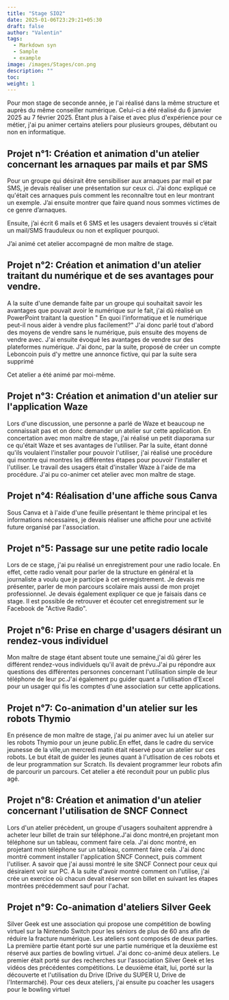 ```yaml
---
title: "Stage SIO2"
date: 2025-01-06T23:29:21+05:30
draft: false
author: "Valentin"
tags:
  - Markdown syn
  - Sample
  - example
image: /images/Stages/con.png
description: ""
toc:
weight: 1
---
```

Pour mon stage de seconde année, je l'ai réalisé dans la même structure et auprès du même conseiller numérique. Celui-ci a été réalisé du 6 janvier 2025 au 7 février 2025. Étant plus à l'aise et avec plus d'expérience pour ce métier, j'ai pu animer certains ateliers pour plusieurs groupes, débutant ou non en informatique.


## Projet n°1: Création et animation d'un atelier concernant les arnaques par mails et par SMS

Pour un groupe qui désirait être sensibiliser aux arnaques par mail et par SMS, je devais réaliser une présentation sur ceux ci. J’ai donc expliqué ce qu'était ces arnaques puis comment les reconnaître tout en leur montrant un exemple. J’ai ensuite montrer que faire quand nous sommes victimes de ce genre d’arnaques.

Ensuite, j’ai écrit 6 mails et 6 SMS et les usagers devaient trouvés si c’était un mail/SMS frauduleux ou non et expliquer pourquoi.

J’ai animé cet atelier accompagné de mon maître de stage.


## Projet n°2: Création et animation d'un atelier traitant du numérique et de ses avantages pour vendre.

A la suite d'une demande faite par un groupe qui souhaitait savoir les avantages que pouvait avoir le numérique sur le fait, j'ai dû réalisé un PowerPoint traitant la question " En quoi l'informatique et le numérique peut-il nous aider à vendre plus facilement?"
J'ai donc parlé tout d'abord des moyens de vendre sans le numérique, puis ensuite des moyens de vendre avec. J'ai ensuite évoqué les avantages de vendre sur des plateformes numérique.
J'ai donc, par la suite, proposé de créer un compte Leboncoin puis d'y mettre une annonce fictive, qui par la suite sera supprimé

Cet atelier a été animé par moi-même. 


## Projet n°3: Création et animation d'un atelier sur l'application Waze

Lors d'une discussion, une personne a parlé de Waze et beaucoup ne connaissait pas et on donc demander un atelier sur cette application. 
En concertation avec mon maître de stage, j'ai réalisé un petit diaporama sur ce qu'était Waze et ses avantages de l'utiliser.
Par la suite, étant donné qu'ils voulaient l'installer pour pouvoir l'utiliser, j'ai réalisé une procédure qui montre qui montres les différentes étapes pour pouvoir l'installer et l'utiliser. Le travail des usagers était d'installer Waze à l'aide de ma procédure.
J'ai pu co-animer cet atelier avec mon maître de stage. 


## Projet n°4: Réalisation d'une affiche sous Canva 

Sous Canva et à l'aide d'une feuille présentant le thème principal et les informations nécessaires, je devais réaliser une affiche pour une activité future organisé par l'association. 


## Projet n°5: Passage sur une petite radio locale 

Lors de ce stage, j'ai pu réalisé un enregistrement pour une radio locale. En effet, cette radio venait pour parler de la structure en général et la journaliste a voulu que je participe à cet enregistrement. Je devais me présenter, parler de mon parcours scolaire mais aussi de mon projet professionnel. Je devais également expliquer ce que je faisais dans ce stage. Il est possible de retrouver et écouter cet enregistrement sur le Facebook de "Active Radio".

## Projet n°6: Prise en charge d'usagers désirant un rendez-vous individuel

Mon maître de stage étant absent toute une semaine,j'ai dû gérer les différent rendez-vous individuels qu'il avait de prévu.J'ai pu répondre aux questions des différentes personnes concernant l'utilisation simple de leur téléphone de leur pc.J'ai également pu guider quant a l'utilisation d'Excel pour un usager qui fis les comptes d'une association sur cette applications.

## Projet n°7: Co-animation d'un atelier sur les robots Thymio

En présence de mon maître de stage, j'ai pu animer avec lui un atelier sur les robots Thymio pour un jeune public.En effet, dans le cadre du service jeunesse de la ville,un mercredi matin était réservé pour un atelier sur ces robots. Le but était de guider les jeunes quant à l'utlisation de ces robots et de leur programmation sur Scratch. Ils devaient programmer leur robots afin de parcourir un parcours. 
Cet atelier a été reconduit pour un public plus agé.

## Projet n°8: Création et animation d'un atelier concernant l'utilisation de SNCF Connect

Lors d'un atelier précèdent, un groupe d'usagers souhaitent apprendre à acheter leur billet de train sur téléphone.J'ai donc montré,en projetant mon téléphone sur un tableau, comment faire cela. J'ai donc montré, en projetant mon téléphone sur un tableau, comment faire cela. J'ai donc montré comment installer l'application SNCF Connect, puis comment l'utiliser. A savoir que j'ai aussi montré le site SNCF Connect pour ceux qui désiraient voir sur PC. A la suite d'avoir montré comment on l'utilise, j'ai crée un exercice où chacun devait réserver son billet en suivant les étapes montrées précédemment sauf pour l'achat.

## Projet n°9: Co-animation d'ateliers Silver Geek

Silver Geek est une association qui propose une compétition de bowling virtuel sur la Nintendo Switch pour les séniors de plus de 60 ans afin de réduire la fracture numérique. Les ateliers sont composés de deux parties. La première partie étant porté sur une partie numérique et la deuxième est réservé aux parties de bowling virtuel. J'ai donc co-animé deux ateliers. Le premier était porté sur des recherches sur l'association Silver Geek et les vidéos des précédentes compétitions. Le deuxième était, lui, porté sur la découverte et l'utilisation du Drive (Drive du SUPER U, Drive de l'Intermarché). Pour ces deux ateliers, j'ai ensuite pu coacher les usagers pour le bowling virtuel



